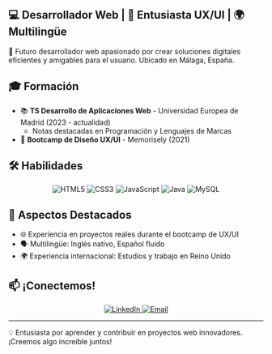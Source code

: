 
## 💻 Desarrollador Web | 🎨 Entusiasta UX/UI | 🌍 Multilingüe

🚀 Futuro desarrollador web apasionado por crear soluciones digitales eficientes y amigables para el usuario. Ubicado en Málaga, España.

## 🎓 Formación

- 📚 **TS Desarrollo de Aplicaciones Web** - Universidad Europea de Madrid (2023 - actualidad)
  - Notas destacadas en Programación y Lenguajes de Marcas
- 🎨 **Bootcamp de Diseño UX/UI** - Memorisely (2021)

## 🛠️ Habilidades

<div align="center">
  <img src="https://img.shields.io/badge/-HTML5-E34F26?style=for-the-badge&logo=html5&logoColor=white" alt="HTML5">
  <img src="https://img.shields.io/badge/-CSS3-1572B6?style=for-the-badge&logo=css3" alt="CSS3">
  <img src="https://img.shields.io/badge/-JavaScript-F7DF1E?style=for-the-badge&logo=javascript&logoColor=black" alt="JavaScript">
  <img src="https://img.shields.io/badge/-Java-007396?style=for-the-badge&logo=java" alt="Java">
  <img src="https://img.shields.io/badge/-MySQL-4479A1?style=for-the-badge&logo=mysql&logoColor=white" alt="MySQL">
</div>

## 🌟 Aspectos Destacados

- 🌐 Experiencia en proyectos reales durante el bootcamp de UX/UI
- 🗣️ Multilingüe: Inglés nativo, Español fluido
- 🌍 Experiencia internacional: Estudios y trabajo en Reino Unido

## 📫 ¡Conectemos!

<div align="center">
  <a href="www.linkedin.com/in/cristianharders">
    <img src="https://img.shields.io/badge/-LinkedIn-0077B5?style=for-the-badge&logo=linkedin&logoColor=white" alt="LinkedIn">
  </a>
  <a href="mailto:cristianharders@gmail.com">
    <img src="https://img.shields.io/badge/-Email-D14836?style=for-the-badge&logo=gmail&logoColor=white" alt="Email">
  </a>
</div>

---

💡 Entusiasta por aprender y contribuir en proyectos web innovadores. ¡Creemos algo increíble juntos!
